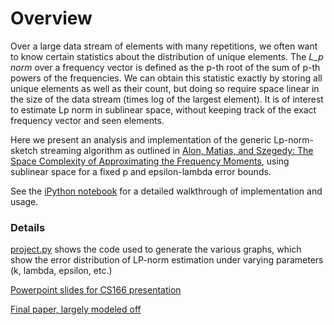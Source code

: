 # Overview

Over a large data stream of elements with many repetitions, we often want to know certain statistics about the distribution of unique elements. The *L_p norm* over a frequency vector is defined as the p-th root of the sum of p-th powers of the frequencies. We can obtain this statistic exactly by storing all unique elements as well as their count, but doing so require space linear in the size of the data stream (times log of the largest element). It is of interest to estimate Lp norm in sublinear space, without keeping track of the exact frequency vector and seen elements. 


Here we present an analysis and implementation of the generic Lp-norm-sketch streaming algorithm as outlined in [Alon, Matias, and Szegedy: The Space Complexity of Approximating the Frequency Moments](https://www.tau.ac.il/~nogaa/PDFS/amsz4.pdf), using sublinear space for a fixed p and epsilon-lambda error bounds.

See the [iPython notebook](lp_sketch.ipynb) for a detailed walkthrough of implementation and usage.




### Details

[project.py](project.py) shows the code used to generate the various graphs, which show the error distribution of LP-norm estimation under varying parameters (k, lambda, epsilon, etc.)

[Powerpoint slides for CS166 presentation](CS166_Final_Presentation.pdf)

[Final paper, largely modeled off ](Final_Paper.pdf)